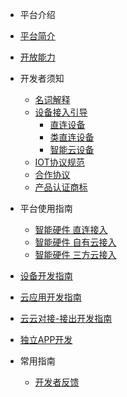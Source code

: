 
  * 平台介绍
  * [平台简介](zh-cn/quickstart.md)
  * [开放能力](zh-cn/Platform/serviceSupport.md)

* 开发者须知
  * [名词解释](zh-cn/developer-notice/glossary.md)
  * [设备接入引导](zh-cn/guide/directDevice.md)
    * [直连设备](zh-cn/guide/directDevice.md)
    * [类直连设备](zh-cn/guide/cloudDevice.md)
    * [智能云设备](zh-cn/guide/cloud2cloudDevice.md)
  * [IOT协议规范](zh-cn/standard/guide.md)
  * [合作协议](zh-cn/dstandard/certificated.md)
  * [产品认证商标](zh-cn/standard/certificated.md)

* 平台使用指南
  * [智能硬件 直连接入](zh-cn/deviceGuide/directDevice/overView.md)
  * [智能硬件 自有云接入](zh-cn/DeviceGuide/CloudDevice/overView.md)
  * [智能硬件 三方云接入](zh-cn/DeviceGuide/Cloud2Cloud/overView.md)

* [设备开发指南](https://haier-iot.github.io/doc/)

* [云应用开发指南](https://haier-iot.github.io/doc/)

* [云云对接-接出开发指南](zh-cn/solutions/access-third-cloud/guide.md)

* [独立APP开发](zh-cn/solutions/develop-app//guide.md)

* 常用指南
  * [开发者反馈](zh-cn/quickstart.md)